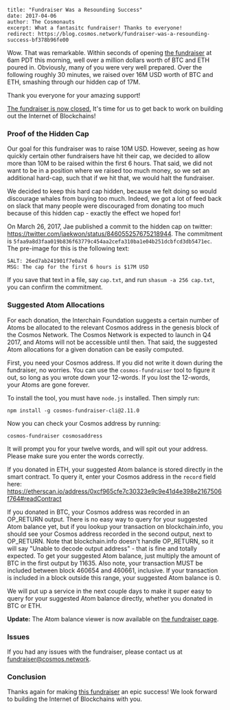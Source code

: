 ~~~
title: "Fundraiser Was a Resounding Success"
date: 2017-04-06
author: The Cosmonauts
excerpt: What a fantasitc fundraiser! Thanks to everyone!
redirect: https://blog.cosmos.network/fundraiser-was-a-resounding-success-bf378b96fe00
~~~

Wow. That was remarkable. Within seconds of opening [the fundraiser](https://fundraiser.cosmos.network) at 6am PDT this morning, 
well over a million dollars worth of BTC and ETH poured in. Obviously, many of you were very 
well prepared. Over the following roughly 30 minutes, we raised over 16M USD worth of BTC and ETH,
smashing through our hidden cap of 17M.

Thank you everyone for your amazing support!

[The fundraiser is now closed.](https://fundraiser.cosmos.network) It's time for us to get back to work on building out the Internet of Blockchains!

### Proof of the Hidden Cap

Our goal for this fundraiser was to raise 10M USD. However, seeing as how quickly
certain other fundraisers have hit their cap, we decided to allow more than 10M to be 
raised within the first 6 hours. That said, we did not want to be in a position where we 
raised too much money, so we set an additional hard-cap, such that if we hit that, we would halt
the fundraiser.

We decided to keep this hard cap hidden, because we felt doing so would discourage whales 
from buying too much. Indeed, we got a lot of feed back on slack that many people were discouraged
from donating too much because of this hidden cap - exactly the effect we hoped for!

On March 26, 2017, Jae published a commit to the hidden cap on twitter: https://twitter.com/jaekwon/status/846055257675218944.
The commitment is `5faa9a8d3faa019b836f63779c454aa2cefa310ba1e04b251dcbfcd3db5471ec`.
The pre-image for this is the following text:

```
SALT: 26ed7ab241901f7e0a7d
MSG: The cap for the first 6 hours is $17M USD
```

If you save that text in a file, say `cap.txt`, and run `shasum -a 256 cap.txt`, you can confirm the commitment.

### Suggested Atom Allocations

For each donation, the Interchain Foundation suggests a certain number of Atoms be allocated 
to the relevant Cosmos address in the genesis block of the Cosmos Network.
The Cosmos Network is expected to launch in Q4 2017, and Atoms will not be accessible until then.
That said, the suggested Atom allocations for a given donation can be easily computed.

First, you need your Cosmos address. If you did not write it down during the fundraiser, no worries.
You can use the `cosmos-fundraiser` tool to figure it out, so long as you wrote down your 12-words.
If you lost the 12-words, your Atoms are gone forever.

To install the tool, you must have `node.js` installed. Then simply run:

```
npm install -g cosmos-fundraiser-cli@2.11.0
```

Now you can check your Cosmos address by running:

```
cosmos-fundraiser cosmosaddress
```

It will prompt you for your twelve words, and will spit out your address.
Please make sure you enter the words correctly.


If you donated in ETH, your suggested Atom balance is stored directly in the smart contract.
To query it, enter your Cosmos address in the `record` field here: https://etherscan.io/address/0xcf965cfe7c30323e9c9e41d4e398e2167506f764#readContract

If you donated in BTC, your Cosmos address was recorded in an OP_RETURN output.
There is no easy way to query for your suggested Atom balance yet, but if you lookup
your transaction on blockchain.info, you should see your Cosmos address recorded in the second output, 
next to OP_RETURN. Note that blockchain.info doesn't handle OP_RETURN, so it will say "Unable to decode output address" -
that is fine and totally expected. To get your suggested Atom balance, just multiply the amount of BTC in the first output
by 11635. Also note, your transaction MUST be included between block 460654 and 460661, inclusive.
If your transaction is included in a block outside this range, your suggested Atom balance is 0.

We will put up a service in the next couple days to make it super easy to query for your suggested Atom balance directly,
whether you donated in BTC or ETH.

**Update:** The Atom balance viewer is now available on [the fundraiser page](https://fundraiser.cosmos.network).

### Issues

If you had any issues with the fundraiser, please contact us at fundraiser@cosmos.network.

### Conclusion

Thanks again for making [this fundraiser](https://fundraiser.cosmos.network) an epic success! We look forward to building the Internet of Blockchains with you.


